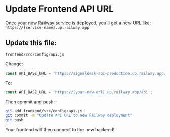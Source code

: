 # Update Frontend API URL

Once your new Railway service is deployed, you'll get a new URL like:
`https://[service-name].up.railway.app`

## Update this file:
`frontend/src/config/api.js`

Change:
```javascript
const API_BASE_URL = 'https://signaldesk-api-production.up.railway.app/api';
```

To:
```javascript
const API_BASE_URL = 'https://[your-new-url].up.railway.app/api';
```

Then commit and push:
```bash
git add frontend/src/config/api.js
git commit -m "Update API URL to new Railway deployment"
git push
```

Your frontend will then connect to the new backend!